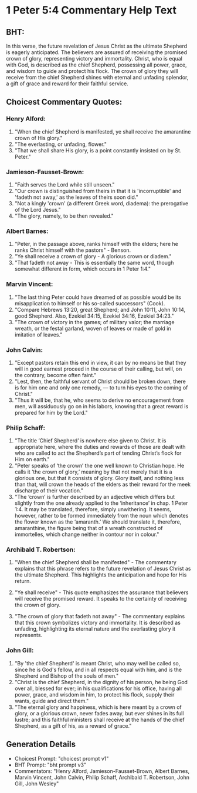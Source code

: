 # 1 Peter 5:4 Commentary Help Text

## BHT:
In this verse, the future revelation of Jesus Christ as the ultimate Shepherd is eagerly anticipated. The believers are assured of receiving the promised crown of glory, representing victory and immortality. Christ, who is equal with God, is described as the chief Shepherd, possessing all power, grace, and wisdom to guide and protect his flock. The crown of glory they will receive from the chief Shepherd shines with eternal and unfading splendor, a gift of grace and reward for their faithful service.

## Choicest Commentary Quotes:
### Henry Alford:
1. "When the chief Shepherd is manifested, ye shall receive the amarantine crown of His glory." 
2. "The everlasting, or unfading, flower."
3. "That we shall share His glory, is a point constantly insisted on by St. Peter."

### Jamieson-Fausset-Brown:
1. "Faith serves the Lord while still unseen."
2. "Our crown is distinguished from theirs in that it is 'incorruptible' and 'fadeth not away,' as the leaves of theirs soon did."
3. "Not a kingly 'crown' (a different Greek word, diadema): the prerogative of the Lord Jesus."
4. "The glory, namely, to be then revealed."

### Albert Barnes:
1. "Peter, in the passage above, ranks himself with the elders; here he ranks Christ himself with the pastors" - Benson.
2. "Ye shall receive a crown of glory - A glorious crown or diadem." 
3. "That fadeth not away - This is essentially the same word, though somewhat different in form, which occurs in 1 Peter 1:4."

### Marvin Vincent:
1. "The last thing Peter could have dreamed of as possible would be its misapplication to himself or his so-called successors" (Cook).
2. "Compare Hebrews 13:20, great Shepherd; and John 10:11, John 10:14, good Shepherd. Also, Ezekiel 34:15, Ezekiel 34:16, Ezekiel 34:23."
3. "The crown of victory in the games; of military valor; the marriage wreath, or the festal garland, woven of leaves or made of gold in imitation of leaves."

### John Calvin:
1. "Except pastors retain this end in view, it can by no means be that they will in good earnest proceed in the course of their calling, but will, on the contrary, become often faint." 
2. "Lest, then, the faithful servant of Christ should be broken down, there is for him one and only one remedy, — to turn his eyes to the coming of Christ." 
3. "Thus it will be, that he, who seems to derive no encouragement from men, will assiduously go on in his labors, knowing that a great reward is prepared for him by the Lord."

### Philip Schaff:
1. "The title ‘Chief Shepherd’ is nowhere else given to Christ. It is appropriate here, where the duties and rewards of those are dealt with who are called to act the Shepherd’s part of tending Christ’s flock for Him on earth."
2. "Peter speaks of ‘the crown’ the one well known to Christian hope. He calls it ‘the crown of glory,’ meaning by that not merely that it is a glorious one, but that it consists of glory. Glory itself, and nothing less than that, will crown the heads of the elders as their reward for the meek discharge of their vocation."
3. "The ‘crown’ is further described by an adjective which differs but slightly from the one already applied to the ‘inheritance’ in chap. 1 Peter 1:4. It may be translated, therefore, simply unwithering. It seems, however, rather to be formed immediately from the noun which denotes the flower known as the ‘amaranth.’ We should translate it, therefore, amaranthine, the figure being that of a wreath constructed of immortelles, which change neither in contour nor in colour."

### Archibald T. Robertson:
1. "When the chief Shepherd shall be manifested" - The commentary explains that this phrase refers to the future revelation of Jesus Christ as the ultimate Shepherd. This highlights the anticipation and hope for His return.

2. "Ye shall receive" - This quote emphasizes the assurance that believers will receive the promised reward. It speaks to the certainty of receiving the crown of glory.

3. "The crown of glory that fadeth not away" - The commentary explains that this crown symbolizes victory and immortality. It is described as unfading, highlighting its eternal nature and the everlasting glory it represents.

### John Gill:
1. "By 'the chief Shepherd' is meant Christ, who may well be called so, since he is God's fellow, and in all respects equal with him, and is the Shepherd and Bishop of the souls of men."
2. "Christ is the chief Shepherd, in the dignity of his person, he being God over all, blessed for ever; in his qualifications for his office, having all power, grace, and wisdom in him, to protect his flock, supply their wants, guide and direct them."
3. "The eternal glory and happiness, which is here meant by a crown of glory, or a glorious crown, never fades away, but ever shines in its full lustre; and this faithful ministers shall receive at the hands of the chief Shepherd, as a gift of his, as a reward of grace."


## Generation Details
- Choicest Prompt: "choicest prompt v1"
- BHT Prompt: "bht prompt v3"
- Commentators: "Henry Alford, Jamieson-Fausset-Brown, Albert Barnes, Marvin Vincent, John Calvin, Philip Schaff, Archibald T. Robertson, John Gill, John Wesley"
